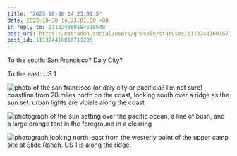 ```yaml
---
title: "2023-10-30 14:23:01.5"
date: 2023-10-30 14:23:01.50 +00
in_reply_to: 111324389184518648
post_uri: https://mastodon.social/users/gravely/statuses/111324416016711205
post_id: 111324416016711205
---
```

To the south: San Francisco? Daly City?

To the east: US 1


![photo of the san francisco (or daly city or pacificia? I’m not sure) coastline from 20 miles north on the coast, looking south over a ridge as the sun set. urban lights are vibisle along the coast](/images/111324415535353719.jpeg)

![photograph of the sun setting over the pacific ocean, a line of bush, and a large orange tent in the foreground in a clearing](/images/111324415344366063.jpeg)

![photograph looking north-east from the westerly point of the upper camp site at Slide Ranch. US 1 is along the ridge.](/images/111324415739260558.jpeg)

